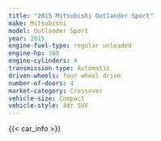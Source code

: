 ```yaml
---
title: "2015 Mitsubishi Outlander Sport"
make: Mitsubishi
model: Outlander Sport
year: 2015
engine-fuel-type: regular unleaded
engine-hp: 168
engine-cylinders: 4
transmission-type: Automatic
driven-wheels: four wheel drive
number-of-doors: 4
market-category: Crossover
vehicle-size: Compact
vehicle-style: 4dr SUV
---
```


{{< car_info >}}
